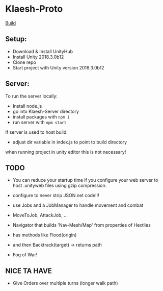 # Klaesh-Proto

[Build](https://kruzifix.github.io/Klaesh-Proto-Build/)

## Setup:
- Download & Install UnityHub
- Install Unity 2018.3.0b12
- Clone repo
- Start project with Unity version 2018.3.0b12

## Server:
To run the server locally:
- Install node.js
- go into Klaesh-Server directory
- install packages with `npm i`
- run server with `npm start`

If server is used to host build:
- adjust dir variable in index.js to point to build directory

when running project in unity editor this is not necessary!

## TODO
- You can reduce your startup time if you configure your web server to host .unityweb files using gzip compression.

- configure to never strip JSON.net code!!!

- use Jobs and a JobManager to handle movement and combat
- MoveToJob, AttackJob, ...

- Navigator that builds 'Nav-Mesh/Map' from properties of Hextiles
- has methods like Flood(origin)
- and then Backtrack(target) -> returns path

- Fog of War!

## NICE TA HAVE
- Give Orders over multiple turns (longer walk path)